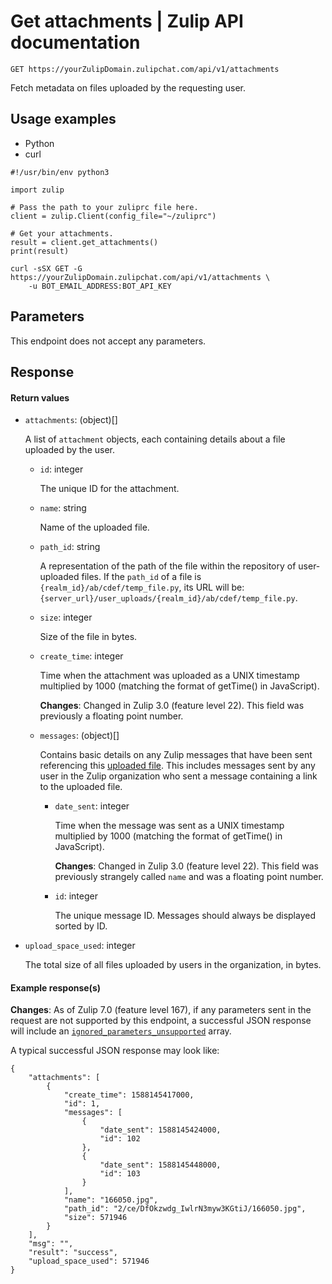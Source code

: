 # Get attachments | Zulip API documentation
`GET https://yourZulipDomain.zulipchat.com/api/v1/attachments`

Fetch metadata on files uploaded by the requesting user.

Usage examples
--------------

*   Python
*   curl

```
#!/usr/bin/env python3

import zulip

# Pass the path to your zuliprc file here.
client = zulip.Client(config_file="~/zuliprc")

# Get your attachments.
result = client.get_attachments()
print(result)

```


```
curl -sSX GET -G https://yourZulipDomain.zulipchat.com/api/v1/attachments \
    -u BOT_EMAIL_ADDRESS:BOT_API_KEY

```


Parameters
----------

This endpoint does not accept any parameters.

Response
--------

#### Return values

*   `attachments`: (object)\[\]
    
    A list of `attachment` objects, each containing details about a file uploaded by the user.
    
    *   `id`: integer
        
        The unique ID for the attachment.
        
    *   `name`: string
        
        Name of the uploaded file.
        
    *   `path_id`: string
        
        A representation of the path of the file within the repository of user-uploaded files. If the `path_id` of a file is `{realm_id}/ab/cdef/temp_file.py`, its URL will be: `{server_url}/user_uploads/{realm_id}/ab/cdef/temp_file.py`.
        
    *   `size`: integer
        
        Size of the file in bytes.
        
    *   `create_time`: integer
        
        Time when the attachment was uploaded as a UNIX timestamp multiplied by 1000 (matching the format of getTime() in JavaScript).
        
        **Changes**: Changed in Zulip 3.0 (feature level 22). This field was previously a floating point number.
        
    *   `messages`: (object)\[\]
        
        Contains basic details on any Zulip messages that have been sent referencing this [uploaded file](https://zulip.com/api/upload-file). This includes messages sent by any user in the Zulip organization who sent a message containing a link to the uploaded file.
        
        *   `date_sent`: integer
            
            Time when the message was sent as a UNIX timestamp multiplied by 1000 (matching the format of getTime() in JavaScript).
            
            **Changes**: Changed in Zulip 3.0 (feature level 22). This field was previously strangely called `name` and was a floating point number.
            
        *   `id`: integer
            
            The unique message ID. Messages should always be displayed sorted by ID.
            
*   `upload_space_used`: integer
    
    The total size of all files uploaded by users in the organization, in bytes.
    

#### Example response(s)

**Changes**: As of Zulip 7.0 (feature level 167), if any parameters sent in the request are not supported by this endpoint, a successful JSON response will include an [`ignored_parameters_unsupported`](https://zulip.com/api/rest-error-handling#ignored-parameters) array.

A typical successful JSON response may look like:

```
{
    "attachments": [
        {
            "create_time": 1588145417000,
            "id": 1,
            "messages": [
                {
                    "date_sent": 1588145424000,
                    "id": 102
                },
                {
                    "date_sent": 1588145448000,
                    "id": 103
                }
            ],
            "name": "166050.jpg",
            "path_id": "2/ce/DfOkzwdg_IwlrN3myw3KGtiJ/166050.jpg",
            "size": 571946
        }
    ],
    "msg": "",
    "result": "success",
    "upload_space_used": 571946
}

```
